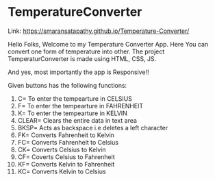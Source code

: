 # TemperatureConverter

Link: https://smaransatapathy.github.io/Temperature-Converter/

Hello Folks,
Welcome to my Temperature Converter App. Here You can convert one form of temperature into other.
The project TemperaturConverter  is made using HTML, CSS, JS.

And yes, most importantly the app is Responsive!!

Given buttons has the following functions:
1. C= To enter the tempearture in CELSIUS
2. F= To enter the tempearture in FAHRENHEIT
3. K= To enter the tempearture in KELVIN
4. CLEAR= Clears the entire data in text area
5. BKSP= Acts as backspace i.e deletes a left character
6. FK= Converts Fahrenheit to Kelvin
7. FC= Converts Fahrenheit to Celsius
8. CK= Converts Celsius to Kelvin
9. CF= Coverts Celsius to Fahrenheit
10. KF= Converts Kelvin to Fahrenheit
11. KC= Converts Kelvin to Celsius
